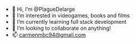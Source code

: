- 👋 Hi, I’m @PlagueDelarge
- 👀 I’m interested in videogames, books and films
- 🌱 I’m currently learning full stack development
- 💞️ I’m looking to collaborate on anything!
- 📫 carmenmbc94@gmail.com

<!---
PlagueDelarge/PlagueDelarge is a ✨ special ✨ repository because its `README.md` (this file) appears on your GitHub profile.
You can click the Preview link to take a look at your changes.
--->
